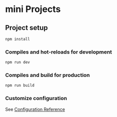 # mini Projects

## Project setup

```bash
npm install
```

### Compiles and hot-reloads for development

```bash
npm run dev
```

### Compiles and build for production

```bash
npm run build
```

### Customize configuration
See [Configuration Reference](https://vitejs.dev/config/)